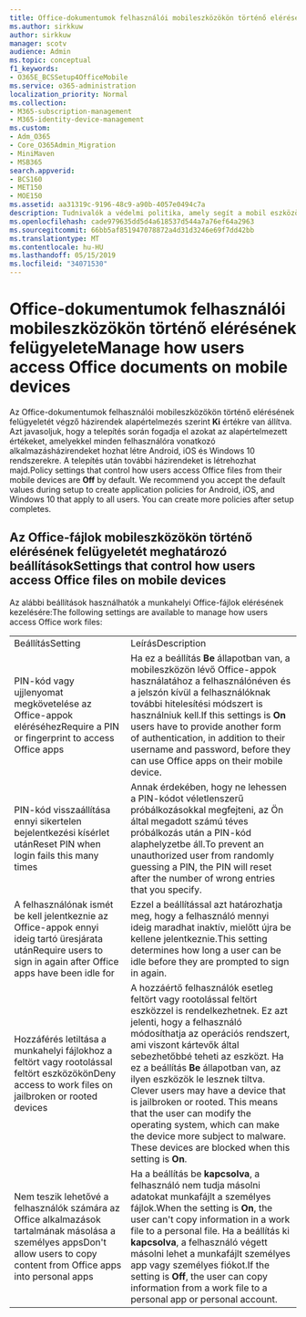 ```yaml
---
title: Office-dokumentumok felhasználói mobileszközökön történő elérésének felügyelete
ms.author: sirkkuw
author: sirkkuw
manager: scotv
audience: Admin
ms.topic: conceptual
f1_keywords:
- O365E_BCSSetup4OfficeMobile
ms.service: o365-administration
localization_priority: Normal
ms.collection:
- M365-subscription-management
- M365-identity-device-management
ms.custom:
- Adm_O365
- Core_O365Admin_Migration
- MiniMaven
- MSB365
search.appverid:
- BCS160
- MET150
- MOE150
ms.assetid: aa31319c-9196-48c9-a90b-4057e0494c7a
description: Tudnivalók a védelmi politika, amely segít a mobil eszközök az Office alkalmazások biztonságos hozzáférést.
ms.openlocfilehash: cade979635dd5d4a618537d544a7a76ef64a2963
ms.sourcegitcommit: 66bb5af851947078872a4d31d3246e69f7dd42bb
ms.translationtype: MT
ms.contentlocale: hu-HU
ms.lasthandoff: 05/15/2019
ms.locfileid: "34071530"
---
```

# <a name="manage-how-users-access-office-documents-on-mobile-devices"></a><span data-ttu-id="71efa-103">Office-dokumentumok felhasználói mobileszközökön történő elérésének felügyelete</span><span class="sxs-lookup"><span data-stu-id="71efa-103">Manage how users access Office documents on mobile devices</span></span>

 <span data-ttu-id="71efa-p101">Az Office-dokumentumok felhasználói mobileszközökön történő elérésének felügyeletét végző házirendek alapértelmezés szerint **Ki** értékre van állítva. Azt javasoljuk, hogy a telepítés során fogadja el azokat az alapértelmezett értékeket, amelyekkel minden felhasználóra vonatkozó alkalmazásházirendeket hozhat létre Android, iOS és Windows 10 rendszerekre. A telepítés után további házirendeket is létrehozhat majd.</span><span class="sxs-lookup"><span data-stu-id="71efa-p101">Policy settings that control how users access Office files from their mobile devices are **Off** by default. We recommend you accept the default values during setup to create application policies for Android, iOS, and Windows 10 that apply to all users. You can create more policies after setup completes.</span></span> 
  
## <a name="settings-that-control-how-users-access-office-files-on-mobile-devices"></a><span data-ttu-id="71efa-107">Az Office-fájlok mobileszközökön történő elérésének felügyeletét meghatározó beállítások</span><span class="sxs-lookup"><span data-stu-id="71efa-107">Settings that control how users access Office files on mobile devices</span></span>

<span data-ttu-id="71efa-108">Az alábbi beállítások használhatók a munkahelyi Office-fájlok elérésének kezelésére:</span><span class="sxs-lookup"><span data-stu-id="71efa-108">The following settings are available to manage how users access Office work files:</span></span>
  
|||
|:-----|:-----|
|<span data-ttu-id="71efa-109">Beállítás</span><span class="sxs-lookup"><span data-stu-id="71efa-109">Setting</span></span>  <br/> |<span data-ttu-id="71efa-110">Leírás</span><span class="sxs-lookup"><span data-stu-id="71efa-110">Description</span></span>  <br/> |
|<span data-ttu-id="71efa-111">PIN-kód vagy ujjlenyomat megkövetelése az Office-appok eléréséhez</span><span class="sxs-lookup"><span data-stu-id="71efa-111">Require a PIN or fingerprint to access Office apps</span></span>  <br/> |<span data-ttu-id="71efa-112">Ha ez a beállítás **Be** állapotban van, a mobileszközön lévő Office-appok használatához a felhasználónéven és a jelszón kívül a felhasználóknak további hitelesítési módszert is használniuk kell.</span><span class="sxs-lookup"><span data-stu-id="71efa-112">If this settings is **On** users have to provide another form of authentication, in addition to their username and password, before they can use Office apps on their mobile device.</span></span>  <br/> |
|<span data-ttu-id="71efa-113">PIN-kód visszaállítása ennyi sikertelen bejelentkezési kísérlet után</span><span class="sxs-lookup"><span data-stu-id="71efa-113">Reset PIN when login fails this many times</span></span>  <br/> |<span data-ttu-id="71efa-114">Annak érdekében, hogy ne lehessen a PIN-kódot véletlenszerű próbálkozásokkal megfejteni, az Ön által megadott számú téves próbálkozás után a PIN-kód alaphelyzetbe áll.</span><span class="sxs-lookup"><span data-stu-id="71efa-114">To prevent an unauthorized user from randomly guessing a PIN, the PIN will reset after the number of wrong entries that you specify.</span></span>  <br/> |
|<span data-ttu-id="71efa-115">A felhasználónak ismét be kell jelentkeznie az Office-appok ennyi ideig tartó üresjárata után</span><span class="sxs-lookup"><span data-stu-id="71efa-115">Require users to sign in again after Office apps have been idle for</span></span>  <br/> |<span data-ttu-id="71efa-116">Ezzel a beállítással azt határozhatja meg, hogy a felhasználó mennyi ideig maradhat inaktív, mielőtt újra be kellene jelentkeznie.</span><span class="sxs-lookup"><span data-stu-id="71efa-116">This setting determines how long a user can be idle before they are prompted to sign in again.</span></span>  <br/> |
|<span data-ttu-id="71efa-117">Hozzáférés letiltása a munkahelyi fájlokhoz a feltört vagy rootolással feltört eszközökön</span><span class="sxs-lookup"><span data-stu-id="71efa-117">Deny access to work files on jailbroken or rooted devices</span></span>  <br/> |<span data-ttu-id="71efa-p102">A hozzáértő felhasználók esetleg feltört vagy rootolással feltört eszközzel is rendelkezhetnek. Ez azt jelenti, hogy a felhasználó módosíthatja az operációs rendszert, ami viszont kártevők által sebezhetőbbé teheti az eszközt. Ha ez a beállítás **Be** állapotban van, az ilyen eszközök le lesznek tiltva.  </span><span class="sxs-lookup"><span data-stu-id="71efa-p102">Clever users may have a device that is jailbroken or rooted. This means that the user can modify the operating system, which can make the device more subject to malware. These devices are blocked when this setting is **On**.  </span></span><br/> |
|<span data-ttu-id="71efa-121">Nem teszik lehetővé a felhasználók számára az Office alkalmazások tartalmának másolása a személyes apps</span><span class="sxs-lookup"><span data-stu-id="71efa-121">Don't allow users to copy content from Office apps into personal apps</span></span>  <br/> |<span data-ttu-id="71efa-122">Ha a beállítás be **kapcsolva**, a felhasználó nem tudja másolni adatokat munkafájlt a személyes fájlok.</span><span class="sxs-lookup"><span data-stu-id="71efa-122">When the setting is **On**, the user can't copy information in a work file to a personal file.</span></span> <span data-ttu-id="71efa-123">Ha a beállítás ki **kapcsolva**, a felhasználó végett másolni lehet a munkafájlt személyes app vagy személyes fiókot.</span><span class="sxs-lookup"><span data-stu-id="71efa-123">If the setting is **Off**, the user can copy information from a work file to a personal app or personal account.</span></span>  <br/> |
   

